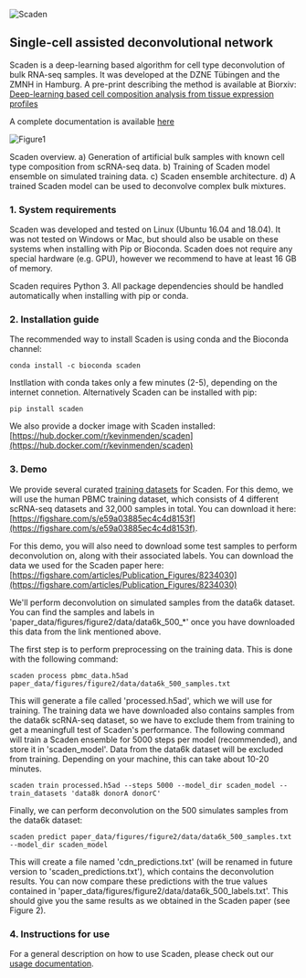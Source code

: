 ![Scaden](docs/img/scaden_logo.png)

## Single-cell assisted deconvolutional network

Scaden is a deep-learning based algorithm for cell type deconvolution of bulk RNA-seq samples. It was developed 
at the DZNE Tübingen and the ZMNH in Hamburg. 
A pre-print describing the method is available at Biorxiv:
 [Deep-learning based cell composition analysis from tissue expression profiles](https://www.biorxiv.org/content/10.1101/659227v2)

A complete documentation is available [here](https://scaden.readthedocs.io)


![Figure1](docs/img/figure1.png)

Scaden overview. a) Generation of artificial bulk samples with known cell type composition from scRNA-seq data. b) Training 
of Scaden model ensemble on simulated training data. c) Scaden ensemble architecture. d) A trained Scaden model can be used
to deconvolve complex bulk mixtures.

### 1. System requirements
Scaden was developed and tested on Linux (Ubuntu 16.04 and 18.04). It was not tested on Windows or Mac, but should
also be usable on these systems when installing with Pip or Bioconda. Scaden does not require any special
hardware (e.g. GPU), however we recommend to have at least 16 GB of memory.

Scaden requires Python 3. All package dependencies should be handled automatically when installing with pip or conda.

### 2. Installation guide
The recommended way to install Scaden is using conda and the Bioconda channel:

`conda install -c bioconda scaden`

Instllation with conda takes only a few minutes (2-5), depending on the internet connetion.
Alternatively Scaden can be installed with pip:

`pip install scaden`

We also provide a docker image with Scaden installed:
[https://hub.docker.com/r/kevinmenden/scaden](https://hub.docker.com/r/kevinmenden/scaden)

### 3. Demo
We provide several curated [training datasets](https://scaden.readthedocs.io/en/latest/datasets/) for Scaden. For this demo,
we will use the human PBMC training dataset, which consists of 4 different scRNA-seq datasets and 32,000 samples in total.
You can download it here:
[https://figshare.com/s/e59a03885ec4c4d8153f](https://figshare.com/s/e59a03885ec4c4d8153f).

For this demo, you will also need to download some test samples to perform deconvolution on, along with their associated labels.
You can download the data we used for the Scaden paper here:
[https://figshare.com/articles/Publication_Figures/8234030](https://figshare.com/articles/Publication_Figures/8234030)

We'll perform deconvolution on simulated samples from the data6k dataset. You can find the samples and labels in 'paper_data/figures/figure2/data/data6k_500_*'
once you have downloaded this data from the link mentioned above.

The first step is to perform preprocessing on the training data. This is done with the following command:

`scaden process pbmc_data.h5ad paper_data/figures/figure2/data/data6k_500_samples.txt`

This will generate a file called 'processed.h5ad', which we will use for training. The training data
we have downloaded also contains samples from the data6k scRNA-seq dataset, so we have to exclude them from training
to get a meaningfull test of Scaden's performance. The following command will train a Scaden ensemble for 5000 steps per model (recommended),
and store it in 'scaden_model'. Data from the data6k dataset will be excluded from training. Depending on your machine, this can take about 10-20 minutes.

`scaden train processed.h5ad --steps 5000 --model_dir scaden_model --train_datasets 'data8k donorA donorC'`

Finally, we can perform deconvolution on the 500 simulates samples from the data6k dataset:

`scaden predict paper_data/figures/figure2/data/data6k_500_samples.txt --model_dir scaden_model`

This will create a file named 'cdn_predictions.txt' (will be renamed in future version to 'scaden_predictions.txt'), which contains
the deconvolution results. You can now compare these predictions with the true values contained in 
'paper_data/figures/figure2/data/data6k_500_labels.txt'. This should give you the same results as we obtained in the Scaden paper
(see Figure 2).

### 4. Instructions for use
For a general description on how to use Scaden, please check out our [usage documentation](https://scaden.readthedocs.io/en/latest/usage/).